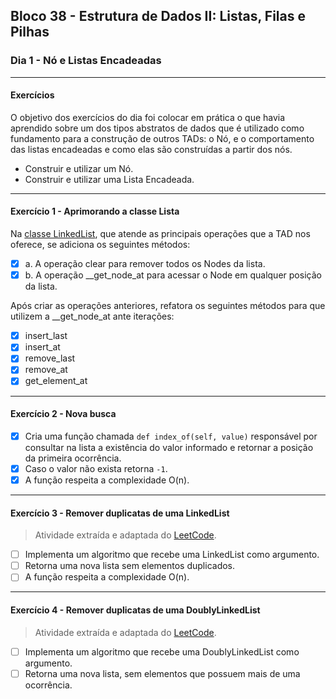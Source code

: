 ## Bloco 38 - Estrutura de Dados II: Listas, Filas e Pilhas

### Dia 1 -  Nó e Listas Encadeadas

---

#### Exercícios

O objetivo dos exercícios do dia foi colocar em prática o que havia aprendido sobre um dos tipos abstratos de dados que é utilizado como fundamento para a construção de outros TADs: o Nó, e o comportamento das listas encadeadas e como elas são construídas a partir dos nós.

- Construir e utilizar um Nó.
- Construir e utilizar uma Lista Encadeada.

---

#### Exercício 1 - Aprimorando a classe Lista

Na [classe LinkedList](./linked_list_content.py), que atende as principais operações que a TAD nos oferece, se adiciona os seguintes métodos:

- [x] a. A operação clear para remover todos os Nodes da lista.
- [x] b. A operação __get_node_at para acessar o Node em qualquer posição da lista.

Após criar as operações anteriores, refatora os seguintes métodos para que utilizem a __get_node_at ante iterações:

- [x] insert_last
- [x] insert_at
- [x] remove_last
- [x] remove_at
- [x] get_element_at

---

#### Exercício 2 - Nova busca

- [x] Cria uma função chamada `def index_of(self, value)` responsável por consultar na lista a existência do valor informado e retornar a posição da primeira ocorrência.
- [x] Caso o valor não exista retorna `-1`.
- [x] A função respeita a complexidade O(n).

---

#### Exercício 3 - Remover duplicatas de uma LinkedList

 > Atividade extraída e adaptada do [LeetCode](https://leetcode.com/problems/remove-duplicates-from-sorted-list/).

- [ ] Implementa um algoritmo que recebe uma LinkedList como argumento.
- [ ] Retorna uma nova lista sem elementos duplicados.
- [ ] A função respeita a complexidade O(n).

---

#### Exercício 4 - Remover duplicatas de uma DoublyLinkedList

> Atividade extraída e adaptada do [LeetCode](https://leetcode.com/problems/remove-duplicates-from-sorted-list-ii/).

- [ ] Implementa um algoritmo que recebe uma DoublyLinkedList como argumento.
- [ ] Retorna uma nova lista, sem elementos que possuem mais de uma ocorrência.
